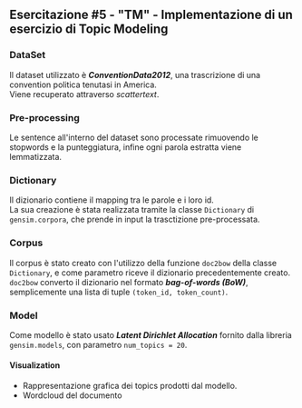 ## Esercitazione #5 - "TM" - Implementazione di un esercizio di Topic Modeling

### DataSet
Il dataset utilizzato è ***ConventionData2012***, una trascrizione di una convention politica tenutasi in America.  
Viene recuperato attraverso *scattertext*.

### Pre-processing
Le sentence all'interno del dataset sono processate rimuovendo le stopwords e la punteggiatura, infine ogni parola estratta viene lemmatizzata.

### Dictionary
Il dizionario contiene il mapping tra le parole e i loro id.  
La sua creazione è stata realizzata tramite la classe `Dictionary` di `gensim.corpora`, che prende in input la trasctizione pre-processata.

### Corpus
Il corpus è stato creato con l'utilizzo della funzione `doc2bow` della classe `Dictionary`, e come parametro riceve il dizionario precedentemente creato.  
`doc2bow` converto il dizionario nel formato ***bag-of-words (BoW)***, semplicemente una lista di tuple `(token_id, token_count)`.

### Model
Come modello è stato usato ***Latent Dirichlet Allocation*** fornito dalla libreria `gensim.models`, con parametro `num_topics = 20`.


#### Visualization
- Rappresentazione grafica dei topics prodotti dal modello.
- Wordcloud del documento
